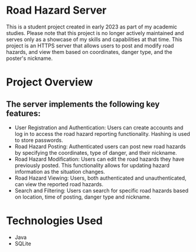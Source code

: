 # Road Hazard Server
This is a student project created in early 2023 as part of my academic studies. Please note that this project is no longer actively maintained and serves only as a showcase of my skills and capabilities at that time. This project is an HTTPS server that allows users to post and modify road hazards, and view them based on coordinates, danger type, and the poster's nickname.

# Project Overview

## The server implements the following key features:

* User Registration and Authentication: Users can create accounts and log in to access the road hazard reporting functionality. Hashing is used to store passwords.
* Road Hazard Posting: Authenticated users can post new road hazards by specifying the coordinates, type of danger, and their nickname.
* Road Hazard Modification: Users can edit the road hazards they have previously posted. This functionality allows for updating hazard information as the situation changes.
* Road Hazard Viewing: Users, both authenticated and unauthenticated, can view the reported road hazards.
* Search and Filtering: Users can search for specific road hazards based on location, time of posting, danger type and nickname.

# Technologies Used
* Java
* SQLite
